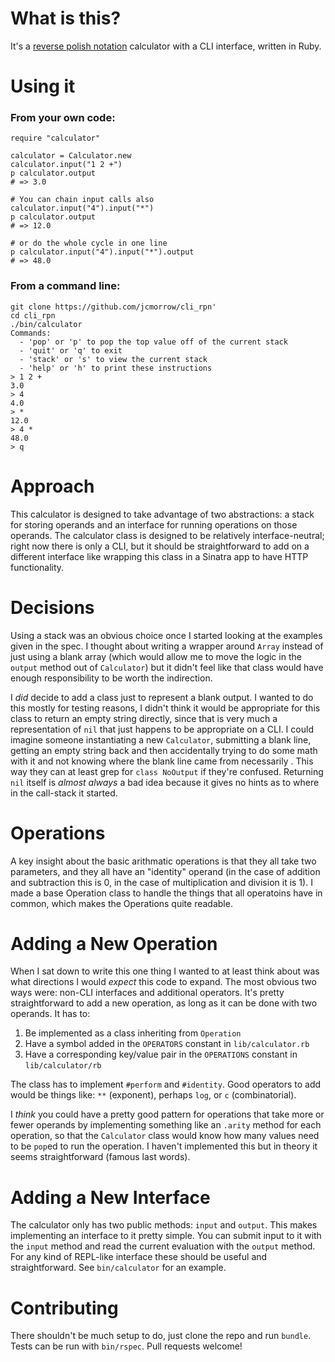 # What is this?

It's a [reverse polish
notation](https://en.wikipedia.org/wiki/Reverse_Polish_notation) calculator with
a CLI interface, written in Ruby.

# Using it

### From your own code:

``` #ruby
require "calculator"

calculator = Calculator.new
calculator.input("1 2 +")
p calculator.output
# => 3.0

# You can chain input calls also
calculator.input("4").input("*")
p calculator.output
# => 12.0

# or do the whole cycle in one line
p calculator.input("4").input("*").output
# => 48.0
```

### From a command line:

``` #bash
git clone https://github.com/jcmorrow/cli_rpn'
cd cli_rpn
./bin/calculator
Commands:
  - 'pop' or 'p' to pop the top value off of the current stack
  - 'quit' or 'q' to exit
  - 'stack' or 's' to view the current stack
  - 'help' or 'h' to print these instructions
> 1 2 +
3.0
> 4
4.0
> *
12.0
> 4 *
48.0
> q
```

# Approach

This calculator is designed to take advantage of two abstractions: a stack for
storing operands and an interface for running operations on those operands. The
calculator class is designed to be relatively interface-neutral; right now there
is only a CLI, but it should be straightforward to add on a different interface
like wrapping this class in a Sinatra app to have HTTP functionality.

# Decisions

Using a stack was an obvious choice once I started looking at the examples given
in the spec. I thought about writing a wrapper around `Array` instead of just
using a blank array (which would allow me to move the logic in the `output`
method out of `Calculator`) but it didn't feel like that class would have enough
responsibility to be worth the indirection.

I *did* decide to add a class just to represent a blank output. I wanted to do
this mostly for testing reasons, I didn't think it would be appropriate for this
class to return an empty string directly, since that is very much a
representation of `nil` that just happens to be appropriate on a CLI. I could
imagine someone instantiating a new `Calculator`, submitting a blank line,
getting an empty string back and then accidentally trying to do some math with
it and not knowing where the blank line came from necessarily . This way they
can at least grep for `class NoOutput` if they're confused. Returning `nil`
itself is *almost always* a bad idea because it gives no hints as to
where in the call-stack it started.

# Operations

A key insight about the basic arithmatic operations is that they all take two
parameters, and they all have an "identity" operand (in the case of addition
and subtraction this is 0, in the case of multiplication and division it is 1).
I made a base Operation class to handle the things that all operatoins have in
common, which makes the Operations quite readable.

# Adding a New Operation

When I sat down to write this one thing I wanted to at least think about was
what directions I would *expect* this code to expand. The most obvious two ways
were: non-CLI interfaces and additional operators. It's pretty straightforward
to add a new operation, as long as it can be done with two operands. It has to:

1) Be implemented as a class inheriting from `Operation`
2) Have a symbol added in the `OPERATORS` constant in `lib/calculator.rb`
3) Have a corresponding key/value pair in the `OPERATIONS` constant in
`lib/calculator/rb`

The class has to implement `#perform` and `#identity`. Good operators to add
would be things like: `**` (exponent), perhaps `log`, or `c` (combinatorial).

I *think* you could have a pretty good pattern for operations that take
more or fewer operands by implementing something like an `.arity` method for
each operation, so that the `Calculator` class would know how many values need
to be `pop`ed to run the operation. I haven't implemented this but in theory it
seems straightforward (famous last words).

# Adding a New Interface

The calculator only has two public methods: `input` and `output`. This makes
implementing an interface to it pretty simple. You can submit input to it with
the `input` method and read the current evaluation with the `output` method. For
any kind of REPL-like interface these should be useful and straightforward. See
`bin/calculator` for an example.

# Contributing

There shouldn't be much setup to do, just clone the repo and run `bundle`. Tests
can be run with `bin/rspec`. Pull requests welcome!
